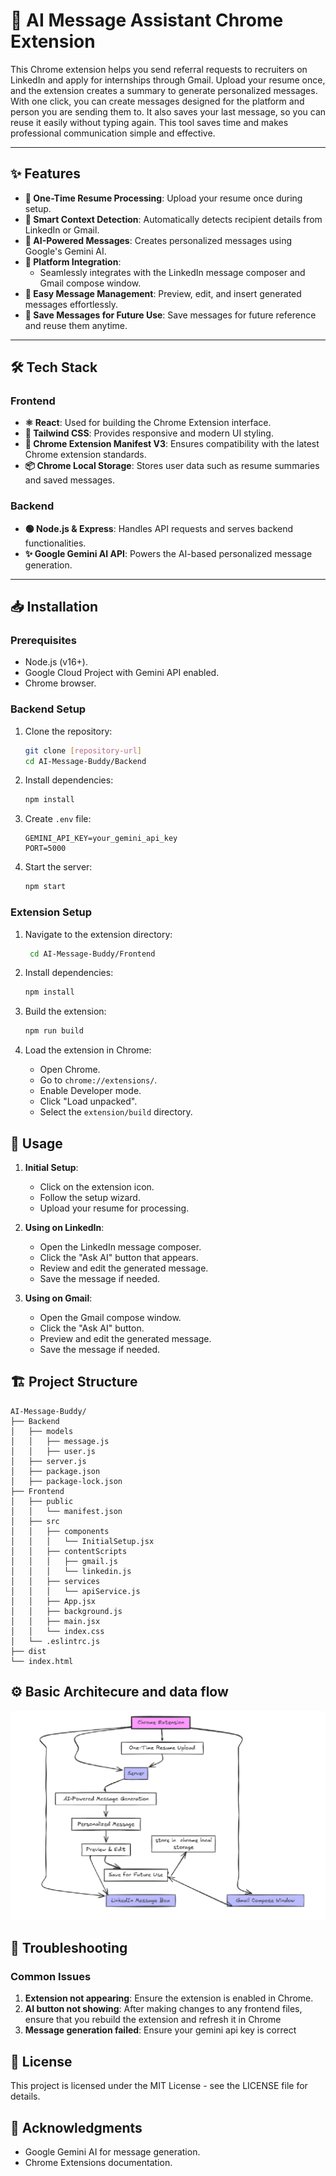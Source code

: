 # 🌟 AI Message Assistant Chrome Extension

This Chrome extension helps you send referral requests to recruiters on LinkedIn and apply for internships through Gmail. Upload your resume once, and the extension creates a summary to generate personalized messages. With one click, you can create messages designed for the platform and person you are sending them to. It also saves your last message, so you can reuse it easily without typing again. This tool saves time and makes professional communication simple and effective.

---

## ✨ Features

- **📁 One-Time Resume Processing**: Upload your resume once during setup.
- **🧠 Smart Context Detection**: Automatically detects recipient details from LinkedIn or Gmail.
- **🤖 AI-Powered Messages**: Creates personalized messages using Google's Gemini AI.
- **🔗 Platform Integration**:
  - Seamlessly integrates with the LinkedIn message composer and Gmail compose window.
- **📝 Easy Message Management**: Preview, edit, and insert generated messages effortlessly.
- **💾 Save Messages for Future Use**: Save messages for future reference and reuse them anytime.

---

## 🛠️ Tech Stack

### Frontend
- **⚛️ React**: Used for building the Chrome Extension interface.
- **🎨 Tailwind CSS**: Provides responsive and modern UI styling.
- **🧩 Chrome Extension Manifest V3**: Ensures compatibility with the latest Chrome extension standards.
- **📦 Chrome Local Storage**: Stores user data such as resume summaries and saved messages.

### Backend
- **🟢 Node.js & Express**: Handles API requests and serves backend functionalities.
- **✨ Google Gemini AI API**: Powers the AI-based personalized message generation.

---

## 📥 Installation

### Prerequisites

- Node.js (v16+).
- Google Cloud Project with Gemini API enabled.
- Chrome browser.

### Backend Setup

1. Clone the repository:
   ```bash
   git clone [repository-url]
   cd AI-Message-Buddy/Backend
   ```

2. Install dependencies:
   ```bash
   npm install
   ```

3. Create `.env` file:
   ```env
   GEMINI_API_KEY=your_gemini_api_key
   PORT=5000
   ```

4. Start the server:
   ```bash
   npm start
   ```

### Extension Setup

1. Navigate to the extension directory:
   ```bash
    cd AI-Message-Buddy/Frontend
   ```

2. Install dependencies:
   ```bash
   npm install
   ```

3. Build the extension:
   ```bash
   npm run build
   ```

4. Load the extension in Chrome:
   - Open Chrome.
   - Go to `chrome://extensions/`.
   - Enable Developer mode.
   - Click "Load unpacked".
   - Select the `extension/build` directory.

## 🚀 Usage
1. **Initial Setup**:  
   - Click on the extension icon.  
   - Follow the setup wizard.  
   - Upload your resume for processing.  

2. **Using on LinkedIn**:  
   - Open the LinkedIn message composer.  
   - Click the "Ask AI" button that appears.  
   - Review and edit the generated message.  
   - Save the message if needed.  

3. **Using on Gmail**:  
   - Open the Gmail compose window.  
   - Click the "Ask AI" button.  
   - Preview and edit the generated message.  
   - Save the message if needed.  

## 🏗️ Project Structure

```
AI-Message-Buddy/
├── Backend
│   ├── models
│   │   ├── message.js
│   │   ├── user.js
│   ├── server.js
│   ├── package.json
│   ├── package-lock.json
├── Frontend
│   ├── public
│   │   └── manifest.json
│   ├── src
│   │   ├── components
│   │   │   └── InitialSetup.jsx
│   │   ├── contentScripts
│   │   │   ├── gmail.js
│   │   │   └── linkedin.js
│   │   ├── services
│   │   │   └── apiService.js
│   │   ├── App.jsx
│   │   ├── background.js
│   │   ├── main.jsx
│   │   └── index.css
│   └── .eslintrc.js
├── dist
└── index.html

```
## ⚙️ Basic Architecure and data flow
![!\[alt text\](<E:\chrome extension\model.png>)](model.png)

## 🐛 Troubleshooting

### Common Issues

1. **Extension not appearing**: Ensure the extension is enabled in Chrome.
2. **AI button not showing**:  After making changes to any frontend files, ensure that you rebuild the extension and refresh it in Chrome
3. **Message generation failed**: Ensure your gemini api key is correct 


## 📝 License

This project is licensed under the MIT License - see the LICENSE file for details.

## 🙌 Acknowledgments

- Google Gemini AI for message generation.
- Chrome Extensions documentation.

